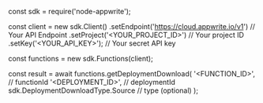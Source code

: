 const sdk = require('node-appwrite');

const client = new sdk.Client()
    .setEndpoint('https://cloud.appwrite.io/v1') // Your API Endpoint
    .setProject('<YOUR_PROJECT_ID>') // Your project ID
    .setKey('<YOUR_API_KEY>'); // Your secret API key

const functions = new sdk.Functions(client);

const result = await functions.getDeploymentDownload(
    '<FUNCTION_ID>', // functionId
    '<DEPLOYMENT_ID>', // deploymentId
    sdk.DeploymentDownloadType.Source // type (optional)
);
